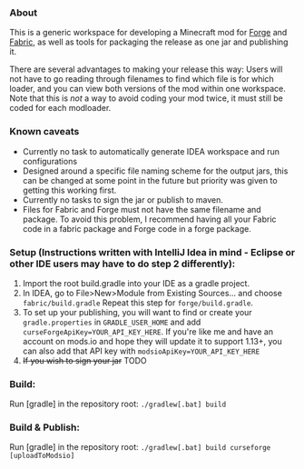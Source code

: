 ### About
This is a generic workspace for developing a Minecraft mod for [Forge](https://www.minecraftforge.net/) and [Fabric](https://fabricmc.net/), as well as tools for packaging the release as one jar and publishing it.

There are several advantages to making your release this way: Users will not have to go reading through filenames to find which file is for which loader, and you can view both versions of the mod within one workspace. Note that this is *not* a way to avoid coding your mod twice, it must still be coded for each modloader.

### Known caveats
- Currently no task to automatically generate IDEA workspace and run configurations
- Designed around a specific file naming scheme for the output jars, this can be changed at some point in the future but priority was given to getting this working first.
- Currently no tasks to sign the jar or publish to maven.
- Files for Fabric and Forge must not have the same filename and package. To avoid this problem, I recommend having all your Fabric code in a fabric package and Forge code in a forge package.
### Setup (Instructions written with IntelliJ Idea in mind - Eclipse or other IDE users may have to do step 2 differently):
1. Import the root build.gradle into your IDE as a gradle project.
2. In IDEA, go to File>New>Module from Existing Sources… and choose `fabric/build.gradle` Repeat this step for `forge/build.gradle`.
3. To set up your publishing, you will want to find or create your `gradle.properties` in `GRADLE_USER_HOME` and add `curseForgeApiKey=YOUR_API_KEY_HERE`. If you're like me and have 
an account on mods.io and hope they will update it to support 1.13+, you can also add that API key with `modsioApiKey=YOUR_API_KEY_HERE`
4. ~~If you wish to sign your jar~~ TODO

### Build:

Run [gradle] in the repository root: `./gradlew[.bat] build`

### Build & Publish:
Run [gradle] in the repository root: `./gradlew[.bat] build curseforge [uploadToModsio]`
